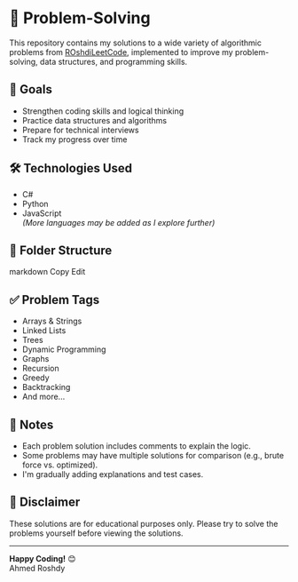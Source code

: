 # 🚀 Problem-Solving

This repository contains my solutions to a wide variety of algorithmic problems from [ROshdiLeetCode](https://leetcode.com/u/AhmedRoshdi36/), implemented to improve my problem-solving, data structures, and programming skills.

## 🧠 Goals

- Strengthen coding skills and logical thinking
- Practice data structures and algorithms
- Prepare for technical interviews
- Track my progress over time

## 🛠️ Technologies Used

- C#
- Python
- JavaScript  
*(More languages may be added as I explore further)*

## 📁 Folder Structure



markdown
Copy
Edit

## ✅ Problem Tags

- Arrays & Strings
- Linked Lists
- Trees
- Dynamic Programming
- Graphs
- Recursion
- Greedy
- Backtracking
- And more...

## 📝 Notes

- Each problem solution includes comments to explain the logic.
- Some problems may have multiple solutions for comparison (e.g., brute force vs. optimized).
- I'm gradually adding explanations and test cases.

## 📌 Disclaimer

These solutions are for educational purposes only. Please try to solve the problems yourself before viewing the solutions.

---

**Happy Coding!** 😊  
Ahmed Roshdy
